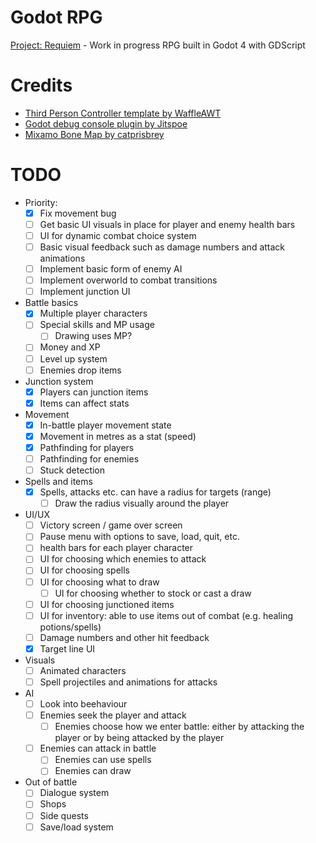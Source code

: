 # Godot RPG
[Project: Requiem](https://docs.google.com/document/d/1ciNLXNb76iGfoPWgEIhHHFKyTaYyUXYv_RmkQ1yvwhU/edit?usp=sharing) - Work in progress RPG built in Godot 4 with GDScript

# Credits
- [Third Person Controller template by WaffleAWT](https://github.com/WaffleAWT/Godot-4.3-Third-Person-Controller)
- [Godot debug console plugin by Jitspoe](https://github.com/jitspoe/godot-console)
- [Mixamo Bone Map by catprisbrey](https://github.com/catprisbrey/Godot4-OpenAnimationLibraries/blob/main/BoneMaps/Mixamo%20BoneMap.tres)

# TODO
- Priority:
    - [x] Fix movement bug 
    - [ ] Get basic UI visuals in place for player and enemy health bars
    - [ ] UI for dynamic combat choice system
    - [ ] Basic visual feedback such as damage numbers and attack animations
    - [ ] Implement basic form of enemy AI
    - [ ] Implement overworld to combat transitions
    - [ ] Implement junction UI

- Battle basics
    - [x] Multiple player characters
    - [ ] Special skills and MP usage
        - [ ] Drawing uses MP?
    - [ ] Money and XP
    - [ ] Level up system
    - [ ] Enemies drop items
- Junction system
    - [x] Players can junction items
    - [x] Items can affect stats
- Movement
    - [x] In-battle player movement state
    - [x] Movement in metres as a stat (speed)
    - [x] Pathfinding for players
    - [ ] Pathfinding for enemies
    - [ ] Stuck detection
- Spells and items
    - [x] Spells, attacks etc. can have a radius for targets (range)
        - [ ] Draw the radius visually around the player
- UI/UX
    - [ ] Victory screen / game over screen
    - [ ] Pause menu with options to save, load, quit, etc.
    - [ ] health bars for each player character
    - [ ] UI for choosing which enemies to attack
    - [ ] UI for choosing spells
    - [ ] UI for choosing what to draw
        - [ ] UI for choosing whether to stock or cast a draw
    - [ ] UI for choosing junctioned items
    - [ ] UI for inventory: able to use items out of combat (e.g. healing potions/spells)
    - [ ] Damage numbers and other hit feedback
    - [x] Target line UI
- Visuals
    - [ ] Animated characters
    - [ ] Spell projectiles and animations for attacks
- AI
    - [ ] Look into beehaviour
    - [ ] Enemies seek the player and attack
        - [ ] Enemies choose how we enter battle: either by attacking the player or by being attacked by the player
    - [ ] Enemies can attack in battle
        - [ ] Enemies can use spells
        - [ ] Enemies can draw
- Out of battle
    - [ ] Dialogue system
    - [ ] Shops
    - [ ] Side quests
    - [ ] Save/load system